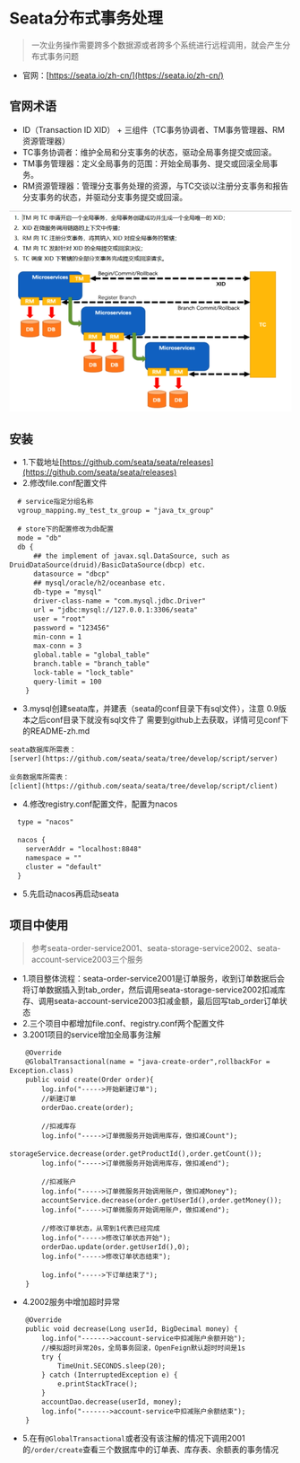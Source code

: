 
# Seata分布式事务处理
> 一次业务操作需要跨多个数据源或者跨多个系统进行远程调用，就会产生分布式事务问题  
* 官网：[https://seata.io/zh-cn/](https://seata.io/zh-cn/)

## 官网术语
* ID（Transaction ID XID） + 三组件（TC事务协调者、TM事务管理器、RM资源管理器）
* TC事务协调者：维护全局和分支事务的状态，驱动全局事务提交或回滚。
* TM事务管理器：定义全局事务的范围：开始全局事务、提交或回滚全局事务。
* RM资源管理器：管理分支事务处理的资源，与TC交谈以注册分支事务和报告分支事务的状态，并驱动分支事务提交或回滚。

![image](https://raw.githubusercontent.com/weixiaojian/cloud2020/master/seata-process.png)

## 安装
* 1.下载地址[https://github.com/seata/seata/releases](https://github.com/seata/seata/releases)
* 2.修改file.conf配置文件
```
  # service指定分组名称
  vgroup_mapping.my_test_tx_group = "java_tx_group"
  
  # store下的配置修改为db配置
  mode = "db"
  db {
      ## the implement of javax.sql.DataSource, such as DruidDataSource(druid)/BasicDataSource(dbcp) etc.
      datasource = "dbcp"
      ## mysql/oracle/h2/oceanbase etc.
      db-type = "mysql"
      driver-class-name = "com.mysql.jdbc.Driver"
      url = "jdbc:mysql://127.0.0.1:3306/seata"
      user = "root"
      password = "123456"
      min-conn = 1
      max-conn = 3
      global.table = "global_table"
      branch.table = "branch_table"
      lock-table = "lock_table"
      query-limit = 100
    }  
```
* 3.mysql创建seata库，并建表（seata的conf目录下有sql文件），注意 0.9版本之后conf目录下就没有sql文件了 需要到github上去获取，详情可见conf下的README-zh.md
```
seata数据库所需表：
[server](https://github.com/seata/seata/tree/develop/script/server)

业务数据库所需表：
[client](https://github.com/seata/seata/tree/develop/script/client) 
```
* 4.修改registry.conf配置文件，配置为nacos
```
  type = "nacos"

  nacos {
    serverAddr = "localhost:8848"
    namespace = ""
    cluster = "default"
  }
```
* 5.先启动nacos再启动seata

## 项目中使用
> 参考seata-order-service2001、seata-storage-service2002、seata-account-service2003三个服务  
* 1.项目整体流程：seata-order-service2001是订单服务，收到订单数据后会将订单数据插入到tab_order，然后调用seata-storage-service2002扣减库存、调用seata-account-service2003扣减金额，最后回写tab_order订单状态
* 2.三个项目中都增加file.conf、registry.conf两个配置文件
* 3.2001项目的service增加全局事务注解
```
    @Override
    @GlobalTransactional(name = "java-create-order",rollbackFor = Exception.class)
    public void create(Order order){
        log.info("----->开始新建订单");
        //新建订单
        orderDao.create(order);

        //扣减库存
        log.info("----->订单微服务开始调用库存，做扣减Count");
        storageService.decrease(order.getProductId(),order.getCount());
        log.info("----->订单微服务开始调用库存，做扣减end");

        //扣减账户
        log.info("----->订单微服务开始调用账户，做扣减Money");
        accountService.decrease(order.getUserId(),order.getMoney());
        log.info("----->订单微服务开始调用账户，做扣减end");

        //修改订单状态，从零到1代表已经完成
        log.info("----->修改订单状态开始");
        orderDao.update(order.getUserId(),0);
        log.info("----->修改订单状态结束");

        log.info("----->下订单结束了");
    }
```

* 4.2002服务中增加超时异常
```
    @Override
    public void decrease(Long userId, BigDecimal money) {
        log.info("------->account-service中扣减账户余额开始");
        //模拟超时异常20s，全局事务回滚，OpenFeign默认超时时间是1s
        try {
            TimeUnit.SECONDS.sleep(20);
        } catch (InterruptedException e) {
            e.printStackTrace();
        }
        accountDao.decrease(userId, money);
        log.info("------->account-service中扣减账户余额结束");
    }
```

* 5.在有`@GlobalTransactional`或者没有该注解的情况下调用2001的`/order/create`查看三个数据库中的订单表、库存表、余额表的事务情况